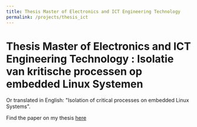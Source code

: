 ```yaml
---
title: Thesis Master of Electronics and ICT Engineering Technology
permalink: /projects/thesis_ict
---
```


# Thesis Master of Electronics and ICT Engineering Technology : Isolatie van kritische processen op embedded Linux Systemen 
Or translated in English: "Isolation of critical processes on embedded Linux Systems".

Find the paper on my thesis [here](https://www.researchgate.net/publication/291087034_Isolating_real-time_from_processor-intensive_processes_in_embedded_multi-core_systems)